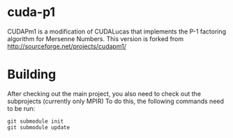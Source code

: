 cuda-p1
=======

CUDAPm1 is a modification of CUDALucas that implements the P-1 factoring algorithm for Mersenne Numbers.
This version is forked from http://sourceforge.net/projects/cudapm1/

Building
========
After checking out the main project, you also need to check out the
subprojects (currently only MPIR)
To do this, the following commands need to be run:
```
git submodule init
git submodule update
```
